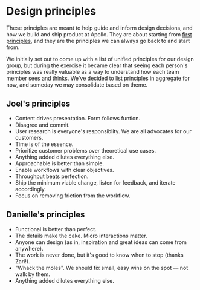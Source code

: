 # Design principles

These principles are meant to help guide and inform design decisions, and how we build and ship product at Apollo. They are about starting from [first principles](https://en.wikipedia.org/wiki/First_principle), and they are the principles we can always go back to and start from.

We initially set out to come up with a list of unified principles for our design group, but during the exercise it became clear that seeing each person's principles was really valuable as a way to understand how each team member sees and thinks. We've decided to list principles in aggregate for now, and someday we may consolidate based on theme.

## Joel's principles

- Content drives presentation. Form follows funtion.
- Disagree and commit.
- User research is everyone's responsiblity. We are all advocates for our customers.
- Time is of the essence.
- Prioritize customer problems over theoretical use cases.
- Anything added dilutes everything else.
- Approachable is better than simple.
- Enable workflows with clear objectives.
- Throughput beats perfection.
- Ship the minimum viable change, listen for feedback, and iterate accordingly.
- Focus on removing friction from the workflow.

## Danielle's principles

- Functional is better than perfect.
- The details make the cake. Micro interactions matter.
- Anyone can design (as in, inspiration and great ideas can come from anywhere).
- The work is never done, but it's good to know when to stop (thanks Zari!).
- "Whack the moles". We should fix small, easy wins on the spot –– not walk by them.
- Anything added dilutes everything else.
